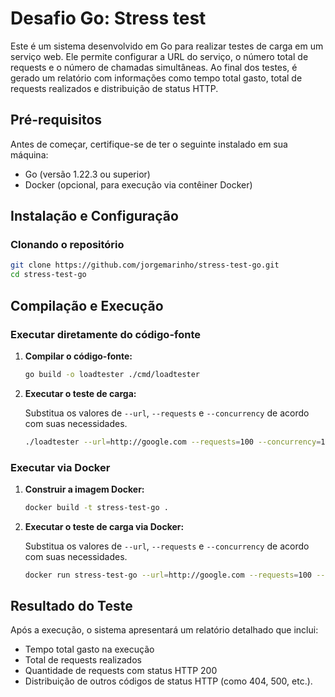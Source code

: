 # Desafio Go: Stress test

Este é um sistema desenvolvido em Go para realizar testes de carga em um serviço web. Ele permite configurar a URL do serviço, o número total de requests e o número de chamadas simultâneas. Ao final dos testes, é gerado um relatório com informações como tempo total gasto, total de requests realizados e distribuição de status HTTP.

## Pré-requisitos

Antes de começar, certifique-se de ter o seguinte instalado em sua máquina:

- Go (versão 1.22.3 ou superior)
- Docker (opcional, para execução via contêiner Docker)

## Instalação e Configuração

### Clonando o repositório

```bash
git clone https://github.com/jorgemarinho/stress-test-go.git
cd stress-test-go
```

## Compilação e Execução

### Executar diretamente do código-fonte

1. **Compilar o código-fonte:**

   ```bash
   go build -o loadtester ./cmd/loadtester
   ```

2. **Executar o teste de carga:**

   Substitua os valores de `--url`, `--requests` e `--concurrency` de acordo com suas necessidades.

   ```bash
   ./loadtester --url=http://google.com --requests=100 --concurrency=10
   ```

### Executar via Docker

1. **Construir a imagem Docker:**

   ```bash
   docker build -t stress-test-go .
   ```

2. **Executar o teste de carga via Docker:**

   Substitua os valores de `--url`, `--requests` e `--concurrency` de acordo com suas necessidades.

   ```bash
   docker run stress-test-go --url=http://google.com --requests=100 --concurrency=10
   ```

## Resultado do Teste

Após a execução, o sistema apresentará um relatório detalhado que inclui:

- Tempo total gasto na execução
- Total de requests realizados
- Quantidade de requests com status HTTP 200
- Distribuição de outros códigos de status HTTP (como 404, 500, etc.).
